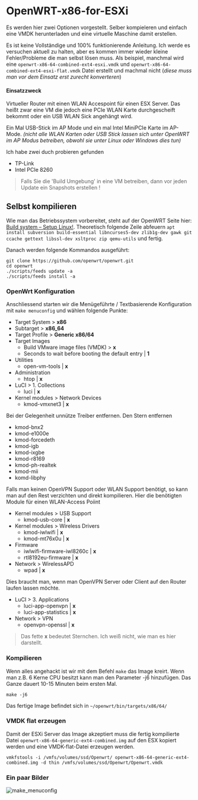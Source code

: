 # OpenWRT-x86-for-ESXi
Es werden hier zwei Optionen vorgestellt. Selber kompieleren und einfach eine VMDK herunterladen und eine virtuelle Maschine damit erstellen.

Es ist keine Vollständige und 100% funktionierende Anleitung. Ich werde es versuchen aktuell zu halten, aber es kommen immer wieder kleine Fehler/Probleme die man selbst lösen muss. Als beispiel, manchmal wird eine `openwrt-x86-64-combined-ext4-esxi.vmdk` und `openwrt-x86-64-combined-ext4-esxi-flat.vmdk` Datei erstellt und machmal nicht (*diese muss man vor dem Einsatz erst zurecht konverteren*)

#### Einsatzzweck
Virtueller Router mit einen WLAN Accespoint für einen ESX Server. Das heißt zwar eine VM die jedoch eine PCIe WLAN Karte durchgescheift bekommt oder ein USB WLAN Sick angehängt wird.

Ein Mal USB-Stick im AP Mode und ein mal Intel MiniPCIe Karte im AP-Mode. *(nicht alle WLAN Karten oder USB Stick lassen sich unter OpenWRT im AP Modus betreiben, obwohl sie unter Linux oder Windows dies tun)*

Ich habe zwei duch probieren gefunden
+ TP-Link
+ Intel PCIe 8260

>Falls Sie die 'Build Umgebung' in eine VM betreiben, dann vor jeden Update ein Snapshots erstellen !

## Selbst kompilieren
Wie man das Betriebssystem vorbereitet, steht auf der OpenWRT Seite hier: [Build system – Setup Linux!](https://openwrt.org/docs/guide-developer/build-system/install-buildsystem).
Theoretisch folgende Zeile abfeuern `apt install subversion build-essential libncurses5-dev zlib1g-dev gawk git ccache gettext libssl-dev xsltproc zip qemu-utils` und fertig.

Danach werden folgende Kommandos ausgeführt:
```
git clone https://github.com/openwrt/openwrt.git
cd openwrt
./scripts/feeds update -a
./scripts/feeds install -a
```

### OpenWrt Konfiguration
Anschliessend starten wir die Menügeführte / Textbasierende Konfiguration mit `make menuconfig` und wählen folgende Punkte:

+ Target System > **x86**
+ Subtarget > **x86_64**
+ Target Profile > **Generic x86/64**
+ Target Images
  + Build VMware image files (VMDK) > **x**
  + Seconds to wait before booting the default entry | **1**
+ Utilities
  + open-vm-tools | **x**
+ Administration
  + htop | **x**
+ LuCI > 1. Collections
  + luci | **x**
+ Kernel modules > Network Devices
  + kmod-vmxnet3 | **x**

Bei der Gelegenheit unnütze Treiber entfernen. Den Stern entfernen

  + kmod-bnx2
  + kmod-e1000e
  + kmod-forcedeth
  + kmod-igb
  + kmod-ixgbe
  + kmod-r8169
  + kmod-ph-realtek
  + kmod-mii
  + komd-libphy

Falls man keinen OpenVPN Support oder WLAN Support benötigt, so kann man auf den Rest verzichten und direkt kompilieren.
Hier die benötigten Module für einen WLAN-Access Poiint

+ Kernel modules > USB Support
  + kmod-usb-core | **x**
+ Kernel modules > Wireless Drivers
  + kmod-iwlwifi | **x**
  + kmod-mt76x0u | **x**
+ Firmware
  + iwlwifi-firmware-iwl8260c | **x**
  + rtl8192eu-firmware | **x**
+ Network > WirelessAPD
  + wpad | **x**

Dies braucht man, wenn man OpenVPN Server oder Client auf den Router laufen lassen möchte.

+ LuCI > 3. Applications
  + luci-app-openvpn | **x**
  + luci-app-statistics | **x**
+ Network > VPN
  + openvpn-openssl | **x**

>Das fette **x** bedeutet Sternchen. Ich weiß nicht, wie man es hier darstellt.

### Kompilieren
Wenn alles angehackt ist wir mit dem Befehl `make` das Image kreirt. Wenn man z.B. 6 Kerne CPU besitzt kann man den Parameter -j6 hinzufügen. Das Ganze dauert 10-15 Minuten beim ersten Mal.

`make -j6`

Das fertige Image befindet sich in `~/openwrt/bin/targets/x86/64/`

### VMDK flat erzeugen
Damit der ESXi Server das Image akzeptiert muss die fertig kompilierte Datei `openwrt-x86-64-generic-ext4-combined.img` auf den ESX kopiert werden und eine VMDK-flat-Datei erzeugen werden.

`vmkfstools -i /vmfs/volumes/ssd/Openwrt/
openwrt-x86-64-generic-ext4-combined.img -d thin /vmfs/volumes/ssd/Openwrt/Openwrt.vmdk`

### Ein paar Bilder
![make_menuconfig](https://user-images.githubusercontent.com/35377000/86009497-95997680-ba1a-11ea-89e8-fca909e72438.png)

